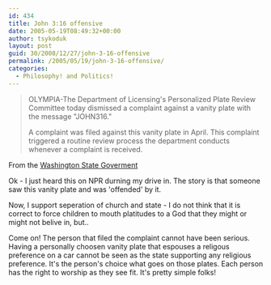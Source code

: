 ```yaml
---
id: 434
title: John 3:16 offensive
date: 2005-05-19T08:49:32+00:00
author: tsykoduk
layout: post
guid: 30/2008/12/27/john-3-16-offensive
permalink: /2005/05/19/john-3-16-offensive/
categories:
  - Philosophy! and Politics!
---
```

<blockquote><span class="caps">OLYMPIA</span>-The Department of Licensing's Personalized Plate Review Committee today dismissed a complaint against a vanity plate with the message "JOHN316."

<p>A complaint was filed against this vanity plate in April. This complaint triggered a routine review process the department conducts whenever a complaint is received.</blockquote></p>


<p>From the <a href="http://access.wa.gov/news/2005/May/n2005417_6164.aspx">Washington State Goverment</a></p>


<p>Ok - I just heard this on <span class="caps">NPR</span> durning my drive in. The story is that someone saw this vanity plate and was 'offended' by it.</p>


<p>Now, I support seperation of church and state - I do not think that it is correct to force children to mouth platitudes to a God that they might or might not belive in, but..</p>


<p>Come on! The person that filed the complaint cannot have been serious. Having a personally choosen vanity plate that espouses a religous preference on a car cannot be seen as the state supporting any religious preference. It's the person's choice what goes on those plates. Each person has the right to worship as they see fit. It's pretty simple folks!</p>